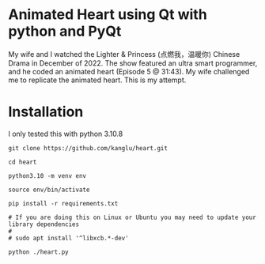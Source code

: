 # Animated Heart using Qt with python and PyQt

My wife and I watched the Lighter & Princess (点燃我，温暖你) Chinese Drama in December of 2022. The show featured an ultra smart programmer, and he coded an animated heart (Episode 5 @ 31:43). My wife challenged me to replicate the animated heart. This is my attempt.

# Installation
I only tested this with python 3.10.8

```
git clone https://github.com/kanglu/heart.git

cd heart

python3.10 -m venv env

source env/bin/activate

pip install -r requirements.txt

# If you are doing this on Linux or Ubuntu you may need to update your library dependencies
#
# sudo apt install '^libxcb.*-dev'

python ./heart.py

```
